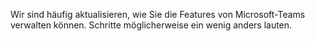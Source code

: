 Wir sind häufig aktualisieren, wie Sie die Features von Microsoft-Teams verwalten können. Schritte möglicherweise ein wenig anders lauten.